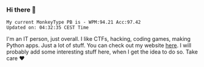 ### Hi there 👋
<!-- PB START -->
```
My current MonkeyType PB is - WPM:94.21 Acc:97.42
Updated on: 04:32:35 CEST Time
```
<!-- PB END -->
I'm an IT person, just overall. I like CTFs, hacking, coding games, making Python apps. Just a lot of stuff.
You can check out my website [here](https://skill3472.github.io/).
I will probably add some interesting stuff here, when I get the idea to do so. Take care ❤️

